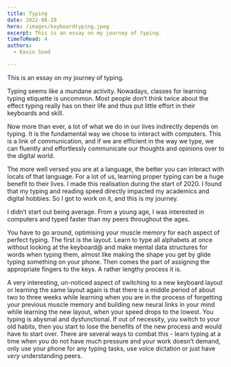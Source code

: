 ```yaml
---
title: Typing
date: 2022-06-28
hero: /images/keyboardtyping.jpeg
excerpt: This is an essay on my journey of typing. 
timeToRead: 4
authors:
  - Kavin Sood

---
```


This is an essay on my journey of typing. 

Typing seems like a mundane activity. Nowadays, classes for learning typing etiquette is uncommon. Most people don’t think twice about the effect typing really has on their life and thus put little effort in their keyboards and skill.

Now more than ever, a lot of what we do in our lives indirectly depends on typing. It is the fundamental way we chose to interact with computers. This is a link of communication, and if we are efficient in the way we type, we can fluently and effortlessly communicate our thoughts and opinions over to the digital world. 

The more well versed you are at a language, the better you can interact with locals of that language. For a lot of us, learning proper typing can be a huge benefit to their lives. I made this realisation during the start of 2020. I found that my typing and reading speed directly impacted my academics and digital hobbies. So I got to work on it, and this is my journey.

I didn’t start out being average. From a young age, I was interested in computers and typed faster than my peers throughout the ages.

You have to go around, optimising your muscle memory for each aspect of perfect typing. The first is the layout. Learn to type all alphabets at once without looking at the keyboard@ and make mental data structures for words when typing them, almost like making the shape you get by glide typing something on your phone. Then comes the part of assigning the appropriate fingers to the keys. A rather lengthy process it is.

A very interesting, un-noticed aspect of switching to a new keyboard layout or learning the same layout again is that there is a middle period of about two to three weeks while learning when you are in the process of forgetting your previous muscle memory and building new neural links in your mind while learning the new layout, when your speed drops to the lowest. You typing is abysmal and dysfunctional. If out of necessity, you switch to your old habits, then you start to lose the benefits of the new process and would have to start over. There are several ways to combat this - learn typing at a time when you do not have much pressure and your work doesn’t demand, only use your phone for any typing tasks, use voice dictation or just have *very* understanding peers.
